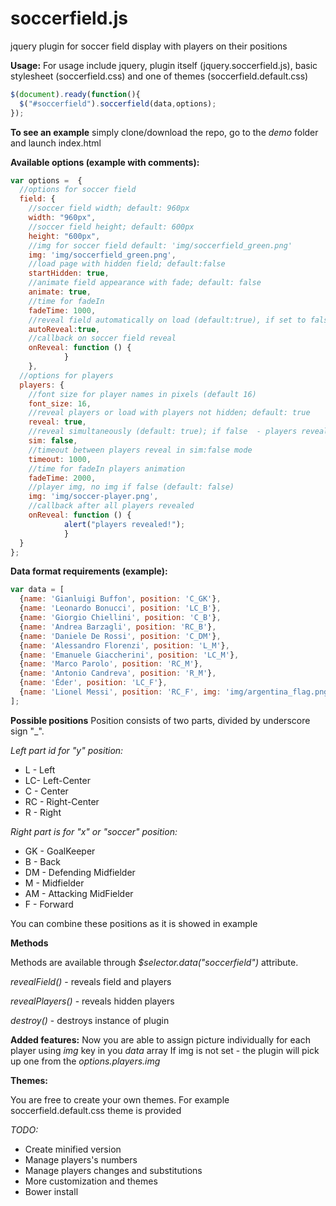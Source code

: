# soccerfield.js
jquery plugin for soccer field display with players on their positions

**Usage:**
For usage include jquery, plugin itself (jquery.soccerfield.js), basic stylesheet (soccerfield.css) and one of themes (soccerfield.default.css)
```javascript
$(document).ready(function(){
  $("#soccerfield").soccerfield(data,options);
});
```

**To see an example** simply clone/download the repo, go to the _demo_ folder and launch index.html


**Available options (example with comments):**
```javascript
var options =  {
  //options for soccer field
  field: {
    //soccer field width; default: 960px
    width: "960px",
    //soccer field height; default: 600px
    height: "600px",
    //img for soccer field default: 'img/soccerfield_green.png'
    img: 'img/soccerfield_green.png',
    //load page with hidden field; default:false
    startHidden: true,
    //animate field appearance with fade; default: false
    animate: true,
    //time for fadeIn 
    fadeTime: 1000,
    //reveal field automatically on load (default:true), if set to false needs extra $selector.data("soccerfield").revealField() call
    autoReveal:true,
    //callback on soccer field reveal
    onReveal: function () {
            } 
    },
  //options for players
  players: {
    //font size for player names in pixels (default 16)
    font_size: 16,
    //reveal players or load with players not hidden; default: true
    reveal: true,
    //reveal simultaneously (default: true); if false  - players reveal one by one after selected timeout
    sim: false,
    //timeout between players reveal in sim:false mode
    timeout: 1000,
    //time for fadeIn players animation
    fadeTime: 2000,
    //player img, no img if false (default: false)
    img: 'img/soccer-player.png',
    //callback after all players revealed
    onReveal: function () {
            alert("players revealed!");
            }
  }
};
```

**Data format requirements (example):**
```javascript
var data = [
  {name: 'Gianluigi Buffon', position: 'C_GK'},
  {name: 'Leonardo Bonucci', position: 'LC_B'},
  {name: 'Giorgio Chiellini', position: 'C_B'},
  {name: 'Andrea Barzagli', position: 'RC_B'},
  {name: 'Daniele De Rossi', position: 'C_DM'},
  {name: 'Alessandro Florenzi', position: 'L_M'},                
  {name: 'Emanuele Giaccherini', position: 'LC_M'},
  {name: 'Marco Parolo', position: 'RC_M'},
  {name: 'Antonio Candreva', position: 'R_M'},
  {name: 'Éder', position: 'LC_F'},
  {name: 'Lionel Messi', position: 'RC_F', img: 'img/argentina_flag.png'},
];
```

**Possible positions**
  Position consists of two parts, divided by underscore sign "_".
  
  _Left part id for "y" position:_
  * L - Left
  * LC- Left-Center
  * C - Center
  * RC - Right-Center
  * R - Right
 
  
_Right part is for "x" or "soccer" position:_
  * GK - GoalKeeper
  * B - Back
  * DM - Defending Midfielder
  * M - Midfielder
  * AM - Attacking MidFielder
  * F - Forward

  
You can combine these positions as it is showed in example


**Methods**

Methods are available through _$selector.data("soccerfield")_ attribute.

_revealField()_ - reveals field and players


_revealPlayers()_ - reveals hidden players


_destroy()_ - destroys instance of plugin


**Added features:**
Now you are able to assign picture individually for each player using _img_ key in you _data_ array 
If img is not set - the plugin will pick up one from the _options.players.img_


**Themes:**

You are free to create your own themes. For example soccerfield.default.css theme is provided


*TODO:*
* Create minified version
* Manage players's numbers
* Manage players changes and substitutions
* More customization and themes
* Bower install
